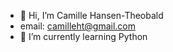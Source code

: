 - 👋 Hi, I’m Camille Hansen-Theobald
- email: camilleht@gmail.com
- 🌱 I’m currently learning Python 


<!---

